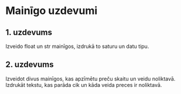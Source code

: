 # Mainīgo uzdevumi
## 1. uzdevums
Izveido float un str mainīgos, izdrukā to saturu un datu tipu.

## 2. uzdevums
Izveidot divus mainīgos, kas apzīmētu preču skaitu un veidu noliktavā. Izdrukāt tekstu, kas parāda cik un kāda veida preces ir noliktavā.

